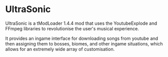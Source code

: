 # UltraSonic

UltraSonic is a tModLoader 1.4.4 mod that uses the YoutubeExplode and FFmpeg libraries to revolutionise the user's musical experience.

It provides an ingame interface for downloading songs from youtube and then assigning them to bosses, biomes, and other ingame situations, which allows for an extremely wide array of customisation.